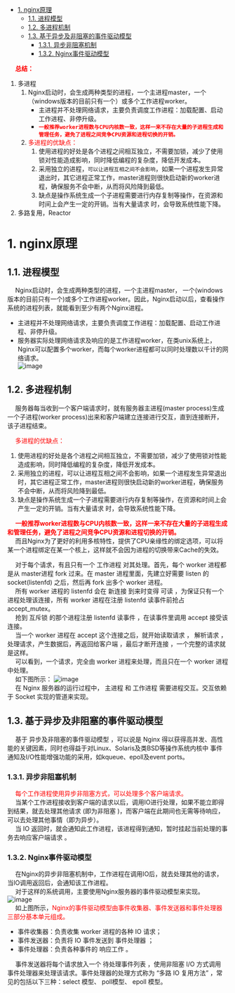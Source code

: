 
<!-- TOC -->

- [1. nginx原理](#1-nginx原理)
    - [1.1. 进程模型](#11-进程模型)
    - [1.2. 多进程机制](#12-多进程机制)
    - [1.3. 基于异步及非阻塞的事件驱动模型](#13-基于异步及非阻塞的事件驱动模型)
        - [1.3.1. 异步非阻塞机制](#131-异步非阻塞机制)
        - [1.3.2. Nginx事件驱动模型](#132-nginx事件驱动模型)

<!-- /TOC -->

&emsp; **<font color = "red">总结：</font>**  
1. 多进程 
    1. Nginx启动时，会生成两种类型的进程，一个主进程master，一个（windows版本的目前只有一个）或多个工作进程worker。  
        * 主进程并不处理网络请求，主要负责调度工作进程：加载配置、启动工作进程、非停升级。  
        * **<font color = "red">`一般推荐worker进程数与CPU内核数一致，这样一来不存在大量的子进程生成和管理任务，避免了进程之间竞争CPU资源和进程切换的开销。`</font>**  
    2. <font color = "red">多进程的优缺点：</font>  
        1. 使用进程的好处是各个进程之间相互独立，不需要加锁，减少了使用锁对性能造成影响，同时降低编程的复杂度，降低开发成本。  
        2. 采用独立的进程，`可以让进程互相之间不会影响`，如果一个进程发生异常退出时，其它进程正常工作，master进程则很快启动新的worker进程，确保服务不会中断，从而将风险降到最低。     
        3. 缺点是操作系统生成一个子进程需要进行内存复制等操作，在资源和时间上会产生一定的开销。当有大量请求 时，会导致系统性能下降。   
2. 多路复用，Reactor


# 1. nginx原理  
<!-- 

https://m.php.cn/nginx/440281.html
https://blog.csdn.net/qq422431474/article/details/108244352

-->

## 1.1. 进程模型  
&emsp; Nginx启动时，会生成两种类型的进程，一个主进程master， 一个(windows版本的目前只有一个)或多个工作进程worker。因此，Nginx启动以后，查看操作系统的进程列表，就能看到至少有两个Nginx进程。  

* 主进程并不处理网络请求，主要负责调度工作进程：加载配置、启动工作进程、非停升级。  
* 服务器实际处理网络请求及响应的是工作进程worker，在类unix系统上，Nginx可以配置多个worker，而每个worker进程都可以同时处理数以千计的网络请求。  
![image](https://gitee.com/wt1814/pic-host/raw/master/images/Linux/Nginx/nginx-7.png) 

## 1.2. 多进程机制  
&emsp; 服务器每当收到一个客户端请求时，就有服务器主进程(master process)生成一个子进程(worker process)出来和客户端建立连接进行交互，直到连接断开，该子进程结束。  

&emsp; <font color = "red">多进程的优缺点：</font>  
1. 使用进程的好处是各个进程之间相互独立，不需要加锁，减少了使用锁对性能造成影响，同时降低编程的复杂度，降低开发成本。  
2. 采用独立的进程，可以让进程互相之间不会影响，如果一个进程发生异常退出时，其它进程正常工作，master进程则很快启动新的worker进程，确保服务不会中断，从而将风险降到最低。     
3. 缺点是操作系统生成一个子进程需要进行内存复制等操作，在资源和时间上会产生一定的开销。当有大量请求 时，会导致系统性能下降。   

&emsp; **<font color = "red">一般推荐worker进程数与CPU内核数一致，这样一来不存在大量的子进程生成和管理任务，避免了进程之间竞争CPU资源和进程切换的开销。</font>**  
&emsp; 而且Nginx为了更好的利用多核特性，提供了CPU亲缘性的绑定选项，可以将某一个进程绑定在某一个核上，这样就不会因为进程的切换带来Cache的失效。  

&emsp; 对于每个请求，有且只有一个 工作进程 对其处理。首先，每个 worker 进程都是从 master进程 fork 过来。在 master 进程里面，先建立好需要 listen 的 socket(listenfd) 之后，然后再 fork 出多个 worker 进程。  
&emsp; 所有 worker 进程的 listenfd 会在 新连接 到来时变得 可读 ，为保证只有一个进程处理该连接，所有 worker 进程在注册 listenfd 读事件前抢占 accept_mutex。   
&emsp; 抢到 互斥锁 的那个进程注册 listenfd 读事件 ，在读事件里调用 accept 接受该连接。  
&emsp; 当一个 worker 进程在 accept 这个连接之后，就开始读取请求 ， 解析请求 ， 处理请求，产生数据后，再返回给客户端 ，最后才断开连接 ，一个完整的请求就是这样。  
&emsp; 可以看到，一个请求，完全由 worker 进程来处理，而且只在一个 worker 进程中处理。  
&emsp; 如下图所示：
![image](https://gitee.com/wt1814/pic-host/raw/master/images/Linux/Nginx/nginx-10.png)  
&emsp; 在 Nginx 服务器的运行过程中， 主进程 和 工作进程 需要进程交互。交互依赖于 Socket 实现的管道来实现。  

## 1.3. 基于异步及非阻塞的事件驱动模型  
&emsp; 基于 异步及非阻塞的事件驱动模型 ，可以说是 Nginx 得以获得高并发、高性能的关键因素，同时也得益于对Linux、Solaris及类BSD等操作系统内核中 事件通知及I/O性能增强功能的采用，如kqueue、epoll及event ports。  

### 1.3.1. 异步非阻塞机制  
&emsp; <font color = "red">每个工作进程使用异步非阻塞方式，可以处理多个客户端请求。</font>  
&emsp; 当某个工作进程接收到客户端的请求以后，调用IO进行处理，如果不能立即得到结果，就去处理其他请求 (即为非阻塞 )，而客户端在此期间也无需等待响应，可以去处理其他事情（即为异步）。  
&emsp; 当 IO 返回时，就会通知此工作进程，该进程得到通知，暂时挂起当前处理的事务去响应客户端请求 。  

### 1.3.2. Nginx事件驱动模型  
&emsp; 在Nginx的异步非阻塞机制中，工作进程在调用IO后，就去处理其他的请求，当IO调用返回后，会通知该工作进程。  
&emsp; 对于这样的系统调用，主要使用Nginx服务器的事件驱动模型来实现。  
![image](https://gitee.com/wt1814/pic-host/raw/master/images/Linux/Nginx/nginx-9.png)   
&emsp; 如上图所示，<font color = "red">Nginx的事件驱动模型由事件收集器、事件发送器和事件处理器三部分基本单元组成。</font>  

* 事件收集器：负责收集 worker 进程的各种 IO 请求；  
* 事件发送器：负责将 IO 事件发送到 事件处理器 ；  
* 事件处理器：负责各种事件的 响应工作 。  

&emsp; 事件发送器将每个请求放入一个 待处理事件列表 ，使用非阻塞 I/O 方式调用 事件处理器来处理该请求。事件处理器的处理方式称为 “多路 IO 复用方法” ，常见的包括以下三种：select 模型、 poll模型、 epoll 模型。  

